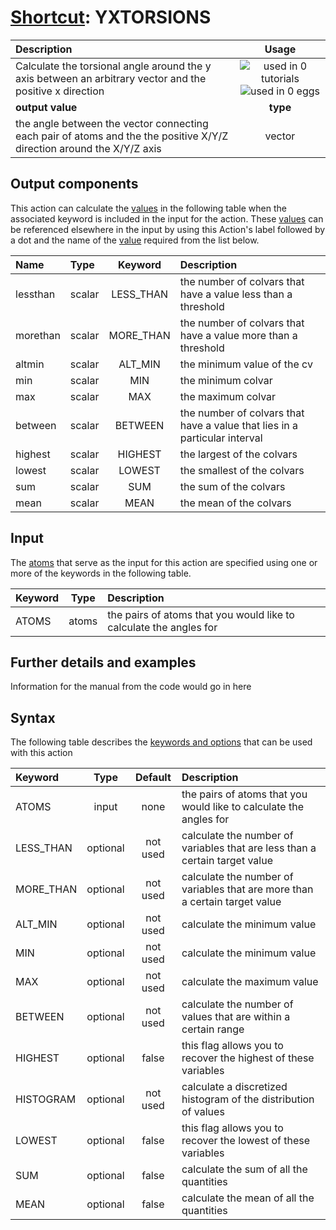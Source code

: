 # [Shortcut](shortcuts.md): YXTORSIONS

| Description    | Usage |
|:--------|:--------:|
| Calculate the torsional angle around the y axis between an arbitrary vector and the positive x direction | ![used in 0 tutorials](https://img.shields.io/badge/tutorials-0-red.svg)![used in 0 eggs](https://img.shields.io/badge/nest-0-red.svg)|
 | **output value** | **type** |
| the angle between the vector connecting each pair of atoms and the the positive X/Y/Z direction around the X/Y/Z axis | vector |

## Output components

This action can calculate the [values](pecifying_arguments.html) in the following table when the associated keyword is included in the input for the action. These [values](pecifying_arguments.html) can be referenced elsewhere in the input by using this Action's label followed by a dot and the name of the [value](pecifying_arguments.html) required from the list below.

| Name | Type | Keyword | Description |
|:-------|:-----|:----:|:-------|
| lessthan | scalar | LESS_THAN | the number of colvars that have a value less than a threshold | 
| morethan | scalar | MORE_THAN | the number of colvars that have a value more than a threshold | 
| altmin | scalar | ALT_MIN | the minimum value of the cv | 
| min | scalar | MIN | the minimum colvar | 
| max | scalar | MAX | the maximum colvar | 
| between | scalar | BETWEEN | the number of colvars that have a value that lies in a particular interval | 
| highest | scalar | HIGHEST | the largest of the colvars | 
| lowest | scalar | LOWEST | the smallest of the colvars | 
| sum | scalar | SUM | the sum of the colvars | 
| mean | scalar | MEAN | the mean of the colvars | 


## Input

The [atoms](specifying_atoms.html) that serve as the input for this action are specified using one or more of the keywords in the following table.

| Keyword |  Type | Description |
|:--------|:------:|:-----------|
| ATOMS | atoms | the pairs of atoms that you would like to calculate the angles for |


## Further details and examples 
Information for the manual from the code would go in here 
## Syntax 
The following table describes the [keywords and options](parsing.md) that can be used with this action 

| Keyword | Type | Default | Description |
|:-------|:----:|:-------:|:-----------|
| ATOMS | input | none | the pairs of atoms that you would like to calculate the angles for |
| LESS_THAN | optional | not used | calculate the number of variables that are less than a certain target value |
| MORE_THAN | optional | not used | calculate the number of variables that are more than a certain target value |
| ALT_MIN | optional | not used | calculate the minimum value |
| MIN | optional | not used | calculate the minimum value |
| MAX | optional | not used | calculate the maximum value |
| BETWEEN | optional | not used | calculate the number of values that are within a certain range |
| HIGHEST | optional | false |  this flag allows you to recover the highest of these variables |
| HISTOGRAM | optional | not used | calculate a discretized histogram of the distribution of values |
| LOWEST | optional | false |  this flag allows you to recover the lowest of these variables |
| SUM | optional | false |  calculate the sum of all the quantities |
| MEAN | optional | false |  calculate the mean of all the quantities |
